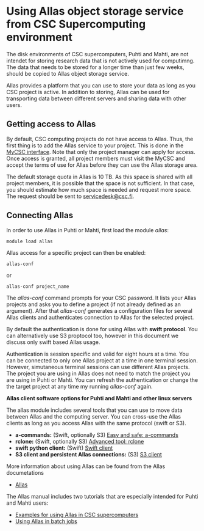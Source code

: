 # Using Allas object storage service from CSC Supercomputing environment

The disk environments of CSC supercomputers, Puhti and Mahti, are not intendet for storing research data that is 
not actively used for computimng. The data that needs to be stored for a longer time than just few weeks, 
should be copied to Allas object storage service. 

Allas provides a platform that you can use to store your data as long as you CSC project is active. 
In addition to storing, Allas can be used for transporting data between different servers and sharing data
with other users.

## Getting access to Allas

By default, CSC computing projects do not have access to Allas. Thus, the first thing is to add the Allas 
service to your project. This is done in the [MyCSC interface](https://my.csc.fi). Note that only the project manager can 
apply for access. Once access is granted, all project members must visit the MyCSC and accept the terms 
of use for Allas before they can use the Allas storage area.

The default storage quota in Allas is 10 TB. As this space is shared with all project members, it is
possible that the space is not sufficient. In that case, you should estimate how much space is needed 
and request more space. The request should be sent to servicedesk@csc.fi.

## Connecting Allas 

In order to use Allas in Puhti or Mahti, first load the module _allas_:
```text
module load allas
```
Allas access for a specific project can then be enabled:
```text
allas-conf
```
or 
```text
allas-conf project_name
```
The _allas-conf_ command prompts for your CSC password. It lists your Allas projects and asks you to define a project (if not already defined as an argument). After that _allas-conf_ generates a configuration files for several Allas clients and authenticates connection to Allas for the selected project. 

By default the authentication is done for using Allas with **swift protocol**. 
You can alternatively use S3 proptocol too, however in this document we 
discuss only swift based Allas usage. 

Authentication is session specific and valid for eight hours at a time.
You can be connected to only one Allas project at a time in one terminal session. However, simutaneous terminal sessions
can use different Allas projects. The project you are using in Allas does not need to match the project you are using in 
Puhti or Mahti. You can refresh the authentication or change the the target project at any time my running _allas-conf_ again. 


**Allas client software options for Puhti and Mahti and other linux servers**

The allas module includes several tools that you can use to move data between Allas and the computing server.
You can cross-use the Allas clients as long as you access Allas with the same protocol (swift or S3).

* **a-commands:** (Swift, optionally S3) [Easy and safe: a-commands](../data/allas/using_allas/a_commands.md)
* **rclone:** (Swift, optionally S3) [Advanced tool: rclone](../data/allas/using_allas/rclone.md)
* **swift python client:** (Swift) [Swift client](../data/allas/using_allas/swift_client.md)
* **S3 client and persistent Allas connections:** (S3) [S3 client](../data/allas/using_allas/s3_client.md#configuring-s3-connection-in-supercomputers)

More information about using Allas can be found from the Allas documetations
* [Allas](../data/allas/overview.md)

The Allas manual includes two tutorials that are especially intended for Puhti and Mahti users:
* [Examples for using Allas in CSC supercomputers](../data/allas/allas-examples.md)
* [Using Allas in batch jobs](../data/allas/allas_batchjobs.md)

